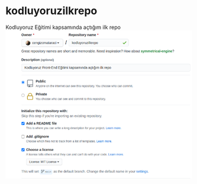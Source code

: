 # kodluyoruzilkrepo
Kodluyoruz Eğitimi kapsamında açtığım ilk repo
![ ](https://github.com/Kodluyoruz/taskforce/blob/main/git/odev1/figures/github.png)
